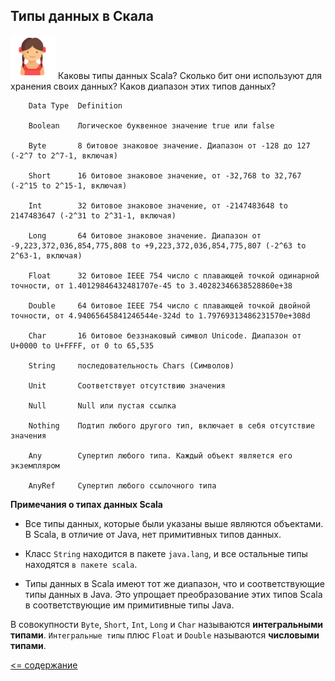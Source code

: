 ## Типы данных в Скала

![alt text](https://github.com/steklopod/Functions/blob/master/src/main/resources/images/girl.png "GIRL")
Каковы типы данных Scala? Сколько бит они используют для хранения своих данных? Каков диапазон этих типов данных?


<!-- code -->
```text
    Data Type  Definition
    
    Boolean    Логическое буквенное значение true или false
    
    Byte       8 битовое знаковое значение. Диапазон от -128 до 127 (-2^7 to 2^7-1, включая)
    
    Short      16 битовое знаковое значение, от -32,768 to 32,767 (-2^15 to 2^15-1, включая)
    
    Int        32 битовое знаковое значение, от -2147483648 to 2147483647 (-2^31 to 2^31-1, включая)
    
    Long       64 битовое знаковое значение. Диапазон от -9,223,372,036,854,775,808 to +9,223,372,036,854,775,807 (-2^63 to 2^63-1, включая)
    
    Float      32 битовое IEEE 754 число с плавающей точкой одинарной точности, от 1.40129846432481707e-45 to 3.40282346638528860e+38
    
    Double     64 битовое IEEE 754 число с плавающей точкой двойной точности, от 4.94065645841246544e-324d to 1.79769313486231570e+308d
    
    Char       16 битовое беззнаковый символ Unicode. Диапазон от U+0000 to U+FFFF, от 0 to 65,535
    
    String     последовательность Chars (Символов)
    
    Unit       Соответствует отсутствию значения
    
    Null       Null или пустая ссылка
    
    Nothing    Подтип любого другого тип, включает в себя отсутствие значения
    
    Any        Супертип любого типа. Каждый объект является его экземпляром
    
    AnyRef     Супертип любого ссылочного типа

```

**Примечания о типах данных Scala**

* Все типы данных, которые были указаны выше являются объектами. В Scala, в отличие от Java, нет примитивных типов данных.

* Класс `String` находится в пакете `java.lang`, и все остальные типы находятся `в пакете scala`.

* Типы данных в Scala имеют тот же диапазон, что и соответствующие типы данных в Java. 
Это упрощает преобразование этих типов Scala в соответствующие им примитивные типы Java.

В совокупности `Byte`, `Short`, `Int`, `Long` и `Char` называются **интегральными типами**. 
`Интегральные типы` плюс `Float` и `Double` называются **числовыми типами**. 

[<= содержание](https://github.com/steklopod/Functions/blob/master/readme.md)